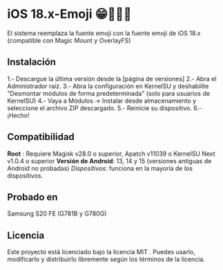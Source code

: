 # iOS 18.x-Emoji 😁👻👀💀
El sistema reemplaza la fuente emoji con la fuente emoji de iOS 18.x (compatible con Magic Mount y OverlayFS)

## Instalación
1.- Descargue la última versión desde la [página de versiones]
2.- Abra el Administrador raíz.
3.- Abra la configuración en KernelSU y deshabilite "Desmontar módulos de forma predeterminada" (solo para usuarios de KernelSU)
4.- Vaya a Módulos → Instalar desde almacenamiento y seleccione el archivo ZIP descargado.
5.- Reinicie su dispositivo.
6.- ¡Hecho!

## Compatibilidad
**Root** : Requiere Magisk v28.0 o superior, Apatch v11039 o KernelSU Next v1.0.4 o superior
**Versión de Android**: 13, 14 y 15 (versiones antiguas de Android no probadas)
*Dispositivos*: funciona en la mayoría de los dispositivos.

## Probado en
Samsung S20 FE (G781B y G780G)

## Licencia
Este proyecto está licenciado bajo la licencia MIT . Puedes usarlo, modificarlo y distribuirlo libremente según los términos de la licencia.
